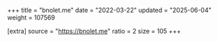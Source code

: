 +++
title = "bnolet.me"
date = "2022-03-22"
updated = "2025-06-04"
weight = 107569

[extra]
source = "https://bnolet.me"
ratio = 2
size = 105
+++
